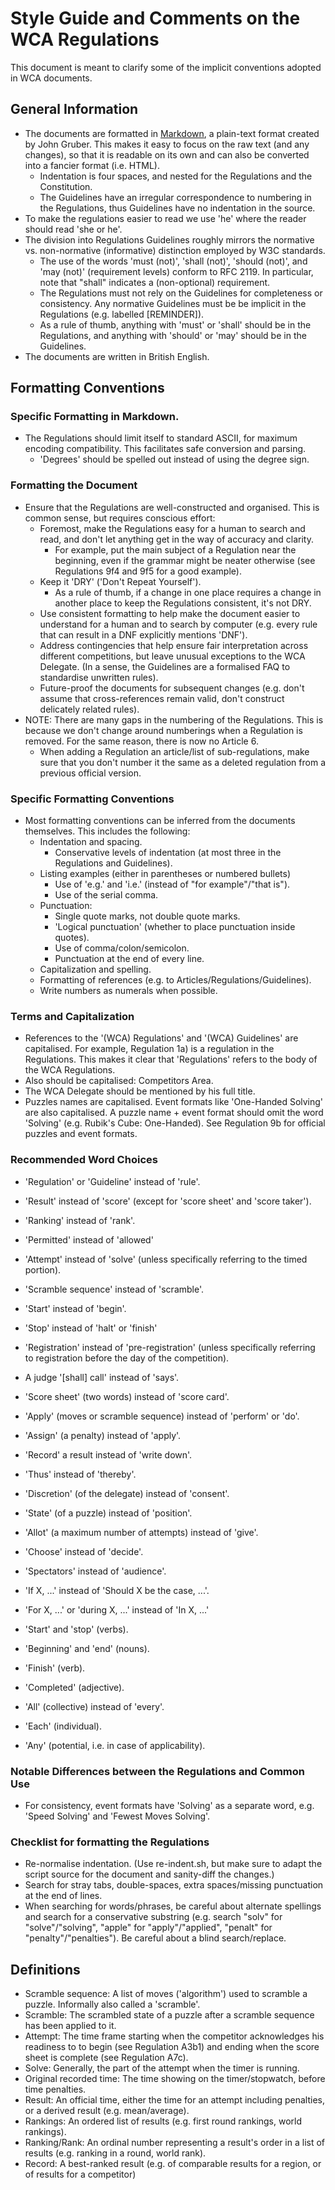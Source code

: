 # Style Guide and Comments on the WCA Regulations

This document is meant to clarify some of the implicit conventions adopted in WCA documents.

## General Information

- The documents are formatted in [Markdown](http://daringfireball.net/projects/markdown/), a plain-text format created by John Gruber. This makes it easy to focus on the raw text (and any changes), so that it is readable on its own and can also be converted into a fancier format (i.e. HTML).
  - Indentation is four spaces, and nested for the Regulations and the Constitution.
  - The Guidelines have an irregular correspondence to numbering in the Regulations, thus Guidelines have no indentation in the source.
- To make the regulations easier to read we use 'he' where the reader should read 'she or he'.
- The division into Regulations Guidelines roughly mirrors the normative vs. non-normative (informative) distinction employed by W3C standards.
  - The use of the words 'must (not)', 'shall (not)', 'should (not)', and 'may (not)' (requirement levels) conform to RFC 2119. In particular, note that "shall" indicates a (non-optional) requirement.
  - The Regulations must not rely on the Guidelines for completeness or consistency. Any normative Guidelines must be be implicit in the Regulations (e.g. labelled [REMINDER]).
  - As a rule of thumb, anything with 'must' or 'shall' should be in the Regulations, and anything with 'should' or 'may' should be in the Guidelines.
- The documents are written in British English.


## Formatting Conventions

### Specific Formatting in Markdown.

- The Regulations should limit itself to standard ASCII, for maximum encoding compatibility. This facilitates safe conversion and parsing.
    - 'Degrees' should be spelled out instead of using the degree sign.

### Formatting the Document

- Ensure that the Regulations are well-constructed and organised. This is common sense, but requires conscious effort:
  - Foremost, make the Regulations easy for a human to search and read, and don't let anything get in the way of accuracy and clarity.
    - For example, put the main subject of a Regulation near the beginning, even if the grammar might be neater otherwise (see Regulations 9f4 and 9f5 for a good example).
  - Keep it 'DRY' ('Don't Repeat Yourself').
    - As a rule of thumb, if a change in one place requires a change in another place to keep the Regulations consistent, it's not DRY.
  - Use consistent formatting to help make the document easier to understand for a human and to search by computer (e.g. every rule that can result in a DNF explicitly mentions 'DNF').
  - Address contingencies that help ensure fair interpretation across different competitions, but leave unusual exceptions to the WCA Delegate. (In a sense, the Guidelines are a formalised FAQ to standardise unwritten rules).
  - Future-proof the documents for subsequent changes (e.g. don't assume that cross-references remain valid, don't construct delicately related rules).
- NOTE: There are many gaps in the numbering of the Regulations. This is because we don't change around numberings when a Regulation is removed. For the same reason, there is now no Article 6.
  - When adding a Regulation an article/list of sub-regulations, make sure that you don't number it the same as a deleted regulation from a previous official version.

### Specific Formatting Conventions

- Most formatting conventions can be inferred from the documents themselves. This includes the following:
  - Indentation and spacing.
    - Conservative levels of indentation (at most three in the Regulations and Guidelines).
  - Listing examples (either in parentheses or numbered bullets)
    - Use of 'e.g.' and 'i.e.' (instead of "for example"/"that is").
    - Use of the serial comma.
  - Punctuation:
    - Single quote marks, not double quote marks.
    - 'Logical punctuation' (whether to place punctuation inside quotes).
    - Use of comma/colon/semicolon.
    - Punctuation at the end of every line.
  - Capitalization and spelling.
  - Formatting of references (e.g. to Articles/Regulations/Guidelines).
  - Write numbers as numerals when possible.


### Terms and Capitalization

- References to the '(WCA) Regulations' and '(WCA) Guidelines' are capitalised. For example, Regulation 1a) is a regulation in the Regulations. This makes it clear that 'Regulations' refers to the body of the WCA Regulations.
- Also should be capitalised: Competitors Area.
- The WCA Delegate should be mentioned by his full title.
- Puzzles names are capitalised. Event formats like 'One-Handed Solving' are also capitalised. A puzzle name + event format should omit the word 'Solving' (e.g. Rubik's Cube: One-Handed). See Regulation 9b for official puzzles and event formats.

### Recommended Word Choices

- 'Regulation' or 'Guideline' instead of 'rule'.
- 'Result' instead of 'score' (except for 'score sheet' and 'score taker').
- 'Ranking' instead of 'rank'.
- 'Permitted' instead of 'allowed'
- 'Attempt' instead of 'solve' (unless specifically referring to the timed portion).
- 'Scramble sequence' instead of 'scramble'.
- 'Start' instead of 'begin'.
- 'Stop' instead of 'halt' or 'finish'
- 'Registration' instead of 'pre-registration' (unless specifically referring to registration before the day of the competition).
- A judge '[shall] call' instead of 'says'.
- 'Score sheet' (two words) instead of 'score card'.
- 'Apply' (moves or scramble sequence) instead of 'perform' or 'do'.
- 'Assign' (a penalty) instead of 'apply'.
- 'Record' a result instead of 'write down'.
- 'Thus' instead of 'thereby'.
- 'Discretion' (of the delegate) instead of 'consent'.
- 'State' (of a puzzle) instead of 'position'.
- 'Allot' (a maximum number of attempts) instead of 'give'.
- 'Choose' instead of 'decide'.
- 'Spectators' instead of 'audience'.

- 'If X, ...' instead of 'Should X be the case, ...'.
- 'For X, ...' or 'during X, ...' instead of 'In X, ...'

- 'Start' and 'stop' (verbs).
- 'Beginning' and 'end' (nouns).
- 'Finish' (verb).
- 'Completed' (adjective).

- 'All' (collective) instead of 'every'.
- 'Each' (individual).
- 'Any' (potential, i.e. in case of applicability).

### Notable Differences between the Regulations and Common Use

- For consistency, event formats have 'Solving' as a separate word, e.g. 'Speed Solving' and 'Fewest Moves Solving'.

### Checklist for formatting the Regulations

- Re-normalise indentation. (Use re-indent.sh, but make sure to adapt the script source for the document and sanity-diff the changes.)
- Search for stray tabs, double-spaces, extra spaces/missing punctuation at the end of lines.
- When searching for words/phrases, be careful about alternate spellings and search for a conservative substring (e.g. search "solv" for "solve"/"solving", "apple" for "apply"/"applied", "penalt" for "penalty"/"penalties"). Be careful about a blind search/replace.


## Definitions

- Scramble sequence: A list of moves ('algorithm') used to scramble a puzzle. Informally also called a 'scramble'.
- Scramble: The scrambled state of a puzzle after a scramble sequence has been applied to it.
- Attempt: The time frame starting when the competitor acknowledges his readiness to to begin (see Regulation A3b1) and ending when the score sheet is complete (see Regulation A7c).
- Solve: Generally, the part of the attempt when the timer is running.
- Original recorded time: The time showing on the timer/stopwatch, before time penalties.
- Result: An official time, either the time for an attempt including penalties, or a derived result (e.g. mean/average).
- Rankings: An ordered list of results (e.g. first round rankings, world rankings).
- Ranking/Rank: An ordinal number representing a result's order in a list of results (e.g. ranking in a round, world rank).
- Record: A best-ranked result (e.g. of comparable results for a region, or of results for a competitor)